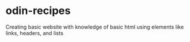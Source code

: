 # odin-recipes
Creating basic website with knowledge of basic html using elements like links, headers, and lists
